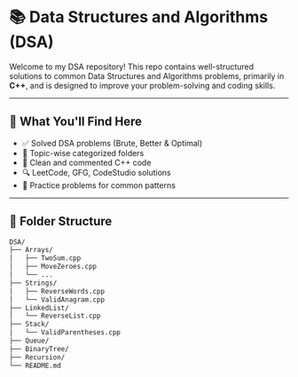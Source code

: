 # 📚 Data Structures and Algorithms (DSA)

Welcome to my DSA repository! This repo contains well-structured solutions to common Data Structures and Algorithms problems, primarily in **C++**, and is designed to improve your problem-solving and coding skills.

---

## 🧠 What You'll Find Here

- ✅ Solved DSA problems (Brute, Better & Optimal)
- 📂 Topic-wise categorized folders
- 📌 Clean and commented C++ code
- 🔍 LeetCode, GFG, CodeStudio solutions
- 🧪 Practice problems for common patterns

---

## 📁 Folder Structure

```bash
DSA/
├── Arrays/
│   ├── TwoSum.cpp
│   ├── MoveZeroes.cpp
│   └── ...
├── Strings/
│   ├── ReverseWords.cpp
│   └── ValidAnagram.cpp
├── LinkedList/
│   └── ReverseList.cpp
├── Stack/
│   └── ValidParentheses.cpp
├── Queue/
├── BinaryTree/
├── Recursion/
└── README.md

